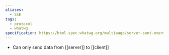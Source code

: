 ```yaml
---
aliases:
  - SSE
tags:
  - protocol
  - whatwg
specification: https://html.spec.whatwg.org/multipage/server-sent-events.html
---
```

- Can only send data from [[server]] to [[client]]
